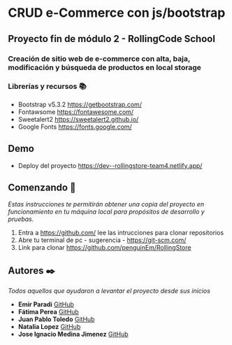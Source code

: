 # CRUD e-Commerce con js/bootstrap

## Proyecto fin de módulo 2 - RollingCode School

### Creación de sitio web de e-commerce con alta, baja, modificación y búsqueda de productos en local storage

### Librerías y recursos 📚
- Bootstrap v5.3.2 https://getbootstrap.com/
- Fontawsome https://fontawesome.com/
- Sweetalert2 https://sweetalert2.github.io/
- Google Fonts https://fonts.google.com/

## Demo

- Deploy del proyecto https://dev--rollingstore-team4.netlify.app/

## Comenzando 🚀

_Estas instrucciones te permitirán obtener una copia del proyecto en funcionamiento en tu máquina local para propósitos de desarrollo y pruebas._

1. Entra a https://github.com/ lee las intrucciones para clonar repositorios
1. Abre tu terminal de pc - sugerencia - https://git-scm.com/
1. Link para clonar https://github.com/penguinEm/RollingStore 

## Autores ✒️

_Todos aquellos que ayudaron a levantar el proyecto desde sus inicios_

* **Emir Paradi** [GitHub](https://github.com/penguinEm)
* **Fátima Perea** [GitHub](https://github.com/fatiperea)
* **Juan Pablo Toledo**  [GitHub](https://github.com/pablotoledo87)
* **Natalia Lopez**  [GitHub](https://github.com/NataliaGabriela)
* **Jose Ignacio Medina Jimenez**  [GitHub](https://github.com/Nachocode87)
